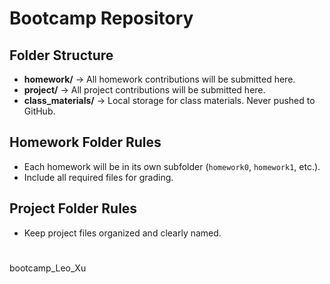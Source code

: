 # Bootcamp Repository

## Folder Structure
- **homework/** → All homework contributions will be submitted here.
- **project/** → All project contributions will be submitted here.
- **class_materials/** → Local storage for class materials. Never pushed 
to GitHub.

## Homework Folder Rules
- Each homework will be in its own subfolder (`homework0`, `homework1`, 
etc.).
- Include all required files for grading.

## Project Folder Rules
- Keep project files organized and clearly named.
# 
bootcamp_Leo_Xu
